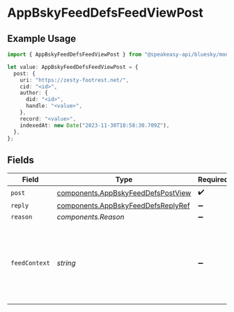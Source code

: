 # AppBskyFeedDefsFeedViewPost

## Example Usage

```typescript
import { AppBskyFeedDefsFeedViewPost } from "@speakeasy-api/bluesky/models/components";

let value: AppBskyFeedDefsFeedViewPost = {
  post: {
    uri: "https://zesty-footrest.net/",
    cid: "<id>",
    author: {
      did: "<id>",
      handle: "<value>",
    },
    record: "<value>",
    indexedAt: new Date("2023-11-30T18:58:30.709Z"),
  },
};
```

## Fields

| Field                                                                                    | Type                                                                                     | Required                                                                                 | Description                                                                              |
| ---------------------------------------------------------------------------------------- | ---------------------------------------------------------------------------------------- | ---------------------------------------------------------------------------------------- | ---------------------------------------------------------------------------------------- |
| `post`                                                                                   | [components.AppBskyFeedDefsPostView](../../models/components/appbskyfeeddefspostview.md) | :heavy_check_mark:                                                                       | N/A                                                                                      |
| `reply`                                                                                  | [components.AppBskyFeedDefsReplyRef](../../models/components/appbskyfeeddefsreplyref.md) | :heavy_minus_sign:                                                                       | N/A                                                                                      |
| `reason`                                                                                 | *components.Reason*                                                                      | :heavy_minus_sign:                                                                       | N/A                                                                                      |
| `feedContext`                                                                            | *string*                                                                                 | :heavy_minus_sign:                                                                       | Context provided by feed generator that may be passed back alongside interactions.       |